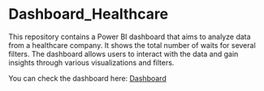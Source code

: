 # Dashboard_Healthcare

This repository contains a Power BI dashboard that aims to analyze data from a healthcare company. It shows the total number of waits for several filters. The dashboard allows users to interact with the data and gain insights through various visualizations and filters. 

You can check the dashboard here: [Dashboard](https://app.powerbi.com/view?r=eyJrIjoiMmJhMWQxNTctNjI5MS00YzY5LWI0ZTEtYTM1NDZjZjkyOTg1IiwidCI6IjdlOTNlMjg2LWIyOWEtNDQ1NC1hNDFhLWU4NDE5ZWM5ZGViNSJ9)
